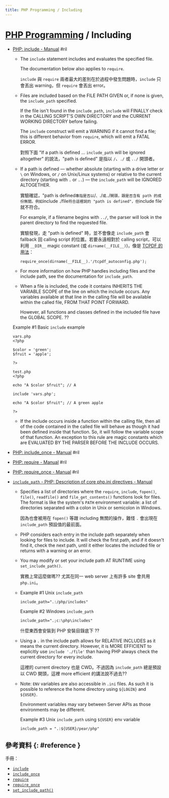 ```yaml
---
title: PHP Programming / Including
---
```

# [PHP Programming](php-prog.md) / Including

  - [PHP: include \- Manual](https://www.php.net/manual/en/function.include.php) #ril

      - The `include` statement includes and evaluates the specified file.

        The documentation below also applies to `require`.

        `include` 與 `require` 兩者最大的差別在於過程中發生問題時，`include` 只會丟出 warning，但 `require` 會丟出 error。

      - Files are included based on the FILE PATH GIVEN or, if none is given, the `include_path` specified.

        If the file isn't found in the `include_path`, `include` will FINALLY check in the CALLING SCRIPT'S OWN DIRECTORY and the CURRENT WORKING DIRECTORY before failing.

        The `include` construct will emit a WARNING if it cannot find a file; this is different behavior from `require`, which will emit a FATAL ERROR.

        對照下面 "If a path is defined ... `include_path` will be ignored altogether" 的說法，"path is defined" 是指以 `/`、`./` 或 `../` 開頭者。

      - If a path is defined — whether absolute (starting with a drive letter or `\` on Windows, or `/` on Unix/Linux systems) or relative to the current directory (starting with `.` or `..`) — the `include_path` will be IGNORED ALTOGETHER.

        實驗確認，"path is defined` 專指是否以 `/`、`./` 或 `../` 開頭，跟是否含有 path 的成份無關。例如 `include ./file` 符合這裡說的 "path is defined"，但 `include file` 就不符合。

        For example, if a filename begins with `../`, the parser will look in the parent directory to find the requested file.

        實驗發現，走 "path is defined" 時，並不會像走 `include_path` 會 fallback 回 calling script 的位置。若要永遠相對於 calling script，可以利用 `__DIR__` magic constant (或 `dirname(__FILE__)`)，像是 [TCPDF 的用法](https://github.com/tecnickcom/TCPDF/blob/master/tcpdf.php#L111)：

            require_once(dirname(__FILE__).'/tcpdf_autoconfig.php');

      - For more information on how PHP handles including files and the include path, see the documentation for `include_path`.

      - When a file is included, the code it contains INHERITS THE VARIABLE SCOPE of the line on which the include occurs. Any variables available at that line in the calling file will be available within the called file, FROM THAT POINT FORWARD.

        However, all functions and classes defined in the included file have the GLOBAL SCOPE. ??

    Example #1 Basic `include` example

        vars.php
        <?php

        $color = 'green';
        $fruit = 'apple';

        ?>

        test.php
        <?php

        echo "A $color $fruit"; // A

        include 'vars.php';

        echo "A $color $fruit"; // A green apple

        ?>

      - If the include occurs inside a function within the calling file, then all of the code contained in the called file will behave as though it had been defined inside that function. So, it will follow the variable scope of that function. An exception to this rule are magic constants which are EVALUATED BY THE PARSER BEFORE THE INCLUDE OCCURS.

  - [PHP: include\_once \- Manual](https://www.php.net/manual/en/function.include-once.php) #ril
  - [PHP: require \- Manual](https://www.php.net/manual/en/function.require.php) #ril
  - [PHP: require\_once \- Manual](https://www.php.net/manual/en/function.require-once.php) #ril

  - [`include_path` - PHP: Description of core php\.ini directives \- Manual](https://www.php.net/manual/en/ini.core.php#ini.include-path)

      - Specifies a list of directories where the `require`, `include`, `fopen()`, `file()`, `readfile()` and `file_get_contents()` functions look for files. The format is like the system's `PATH` environment variable: a list of directories separated with a colon in Unix or semicolon in Windows.

        因為也會被用在 `fopen()` 等跟 including 無關的操作，難怪 `.` 會出現在 `include_path` 預設值的最前面。

      - PHP considers each entry in the include path separately when looking for files to include. It will check the first path, and if it doesn't find it, check the next path, until it either locates the included file or returns with a warning or an error.

      - You may modify or set your include path AT RUNTIME using `set_include_path()`.

        實務上常這麼做嗎?? 尤其在同一 web server 上有許多 site 會共用 `php.ini`。

      - Example #1 Unix `include_path`

            include_path=".:/php/includes"

        Example #2 Windows `include_path`

            include_path=".;c:\php\includes"

        什麼東西會安裝到 PHP 安裝目錄底下 ??

      - Using a `.` in the include path allows for RELATIVE INCLUDES as it means the current directory. However, it is MORE EFFICIENT to explicitly use `include './file'` than having PHP always check the current directory for every include.

        這裡的 current directory 也是 CWD。不過因為 `include_path` 總是預設以 CWD 開頭，這裡 more efficient 的講法說不過去??

      - Note: `ENV` variables are also accessible in `.ini` files. As such it is possible to reference the home directory using `${LOGIN}` and `${USER}`.

        Environment variables may vary between Server APIs as those environments may be different.

        Example #3 Unix `include_path` using `${USER}` env variable

            include_path = ".:${USER}/pear/php"

## 參考資料 {: #reference }

手冊：

  - [`include`](https://www.php.net/manual/en/function.include.php)
  - [`include_once`](https://www.php.net/manual/en/function.include-once.php)
  - [`require`](https://www.php.net/manual/en/function.require.php)
  - [`require_once`](https://www.php.net/manual/en/function.require-once.php)
  - [`set_include_path()`](https://www.php.net/manual/en/function.set-include-path.php)
